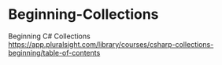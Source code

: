 # Beginning-Collections
Beginning C# Collections https://app.pluralsight.com/library/courses/csharp-collections-beginning/table-of-contents
